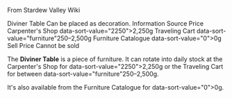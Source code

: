 From Stardew Valley Wiki

Diviner Table Can be placed as decoration. Information Source Price Carpenter's Shop data-sort-value="2250"&gt;2,250g Traveling Cart data-sort-value="furniture"250–2,500g Furniture Catalogue data-sort-value="0"&gt;0g Sell Price Cannot be sold

The **Diviner Table** is a piece of furniture. It can rotate into daily stock at the Carpenter's Shop for data-sort-value="2250"&gt;2,250g or the Traveling Cart for between data-sort-value="furniture"250–2,500g.

It's also available from the Furniture Catalogue for data-sort-value="0"&gt;0g.